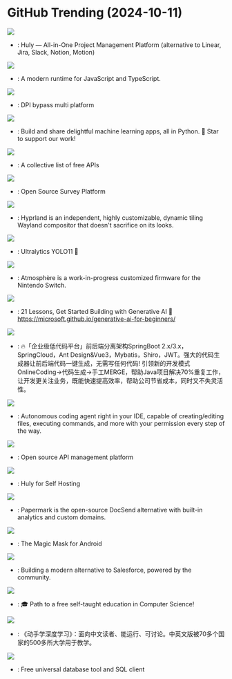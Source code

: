 # GitHub Trending (2024-10-11)

![](https://img.shields.io/badge/TypeScript-New%201-green?style=flat-square&logo=appveyor)
- [](https://github.comundefined): Huly — All-in-One Project Management Platform (alternative to Linear, Jira, Slack, Notion, Motion)

![](https://img.shields.io/badge/Rust-New%20203-green?style=flat-square&logo=appveyor)
- [](https://github.comundefined): A modern runtime for JavaScript and TypeScript.

![](https://img.shields.io/badge/C-New%20530-green?style=flat-square&logo=appveyor)
- [](https://github.comundefined): DPI bypass multi platform

![](https://img.shields.io/badge/Python-New%2079-green?style=flat-square&logo=appveyor)
- [](https://github.comundefined): Build and share delightful machine learning apps, all in Python. 🌟 Star to support our work!

![](https://img.shields.io/badge/Python-New%20405-green?style=flat-square&logo=appveyor)
- [](https://github.comundefined): A collective list of free APIs

![](https://img.shields.io/badge/TypeScript-New%2094-green?style=flat-square&logo=appveyor)
- [](https://github.comundefined): Open Source Survey Platform

![](https://img.shields.io/badge/C%2B%2B-New%2043-green?style=flat-square&logo=appveyor)
- [](https://github.comundefined): Hyprland is an independent, highly customizable, dynamic tiling Wayland compositor that doesn't sacrifice on its looks.

![](https://img.shields.io/badge/Python-New%2092-green?style=flat-square&logo=appveyor)
- [](https://github.comundefined): Ultralytics YOLO11 🚀

![](https://img.shields.io/badge/C%2B%2B-New%2050-green?style=flat-square&logo=appveyor)
- [](https://github.comundefined): Atmosphère is a work-in-progress customized firmware for the Nintendo Switch.

![](https://img.shields.io/badge/Jupyter%20Notebook-New%20387-green?style=flat-square&logo=appveyor)
- [](https://github.comundefined): 21 Lessons, Get Started Building with Generative AI 🔗 https://microsoft.github.io/generative-ai-for-beginners/

![](https://img.shields.io/badge/Java-New%2021-green?style=flat-square&logo=appveyor)
- [](https://github.comundefined): 🔥「企业级低代码平台」前后端分离架构SpringBoot 2.x/3.x，SpringCloud，Ant Design&Vue3，Mybatis，Shiro，JWT。强大的代码生成器让前后端代码一键生成，无需写任何代码! 引领新的开发模式OnlineCoding->代码生成->手工MERGE，帮助Java项目解决70%重复工作，让开发更关注业务，既能快速提高效率，帮助公司节省成本，同时又不失灵活性。

![](https://img.shields.io/badge/TypeScript-New%20475-green?style=flat-square&logo=appveyor)
- [](https://github.comundefined): Autonomous coding agent right in your IDE, capable of creating/editing files, executing commands, and more with your permission every step of the way.

![](https://img.shields.io/badge/TypeScript-New%2050-green?style=flat-square&logo=appveyor)
- [](https://github.comundefined): Open source API management platform

![](https://img.shields.io/badge/Shell-New%20176-green?style=flat-square&logo=appveyor)
- [](https://github.comundefined): Huly for Self Hosting

![](https://img.shields.io/badge/TypeScript-New%2061-green?style=flat-square&logo=appveyor)
- [](https://github.comundefined): Papermark is the open-source DocSend alternative with built-in analytics and custom domains.

![](https://img.shields.io/badge/C%2B%2B-New%2050-green?style=flat-square&logo=appveyor)
- [](https://github.comundefined): The Magic Mask for Android

![](https://img.shields.io/badge/TypeScript-New%2063-green?style=flat-square&logo=appveyor)
- [](https://github.comundefined): Building a modern alternative to Salesforce, powered by the community.

![](https://img.shields.io/badge/none-New%20100-green?style=flat-square&logo=appveyor)
- [](https://github.comundefined): 🎓 Path to a free self-taught education in Computer Science!

![](https://img.shields.io/badge/Python-New%2067-green?style=flat-square&logo=appveyor)
- [](https://github.comundefined): 《动手学深度学习》：面向中文读者、能运行、可讨论。中英文版被70多个国家的500多所大学用于教学。

![](https://img.shields.io/badge/Java-New%20198-green?style=flat-square&logo=appveyor)
- [](https://github.comundefined): Free universal database tool and SQL client

